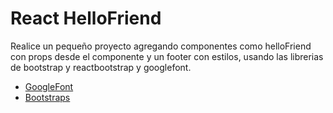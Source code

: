 # React HelloFriend

Realice un pequeño proyecto agregando componentes como helloFriend con props desde el componente y un footer con estilos, usando las librerias de bootstrap y reactbootstrap y googlefont.

- [GoogleFont](https://fonts.google.com/)
- [Bootstraps](https://react-bootstrap.github.io/) 
